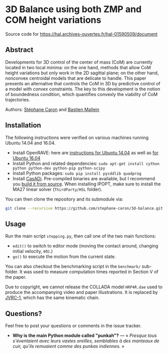 # 3D Balance using both ZMP and COM height variations

Source code for https://hal.archives-ouvertes.fr/hal-01590509/document

## Abstract

Developments for 3D control of the center of mass (CoM) are currently located
in two local minima: on the one hand, methods that allow CoM height variations
but only work in the 2D sagittal plane; on the other hand, nonconvex centroidal
models that are delicate to handle. This paper presents an alternative that
controls the CoM in 3D by predictive control of a model with *convex*
constraints. The key to this development is the notion of boundedness
condition, which quantifies convexly the viability of CoM trajectories.

Authors:
[Stéphane Caron](https://scaron.info) and
[Bastien Mallein](http://www.math.univ-paris13.fr/~mallein/)

## Installation

The following instructions were verified on various machines running Ubuntu
14.04 and 16.04.

- Install OpenRAVE: here are [instructions for Ubuntu 14.04](https://scaron.info/teaching/installing-openrave-on-ubuntu-14.04.html) as well as [for Ubuntu 16.04](https://scaron.info/teaching/installing-openrave-on-ubuntu-16.04.html)
- Install Python and related dependencies: ``sudo apt-get install cython python python-dev python-pip python-scipy``
- Install Python packages: ``sudo pip install pycddlib quadprog``
- Install [CasADi](http://casadi.org). Pre-compiled binaries are available, but I recommend you [build it from source](https://github.com/casadi/casadi/wiki/InstallationLinux). When installing IPOPT, make sure to install the MA27 linear solver (``ThirdParty/HSL`` folder).

You can then clone the repository and its submodule via:

```bash
git clone --recursive https://github.com/stephane-caron/3d-balance.git
```

## Usage

Run the main script `stepping.py`, then call one of the two main functions:

- `edit()` to switch to editor mode (moving the contact around, changing initial velocity, etc.)
- `go()` to execute the motion from the current state.

You can also checkout the benchmarking script in the `benchmark/` sub-folder.
It was used to measure computation times reported in Section V of the paper.

Due to copyright, we cannot release the COLLADA model ``HRP4R.dae`` used to
produce the accompanying video and paper illustrations. It is replaced by
[JVRC-1](https://github.com/stephane-caron/openrave_models/tree/master/JVRC-1),
which has the same kinematic chain.

## Questions?

Feel free to post your questions or comments in the issue tracker.

- **Why is the main Python module called "punkah"?** — « *Presque tous s'éventaient avec leurs vastes oreilles, semblables à des
manteaux de cuir, qu'ils remuaient comme des punkas indiennes.* »
